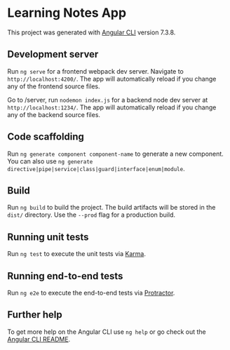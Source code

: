 # Learning Notes App

This project was generated with [Angular CLI](https://github.com/angular/angular-cli) version 7.3.8.

## Development server

Run `ng serve` for a frontend webpack dev server. Navigate to `http://localhost:4200/`. The app will automatically reload if you change any of the frontend source files.

Go to /server, run `nodemon index.js` for a backend node dev server at `http://localhost:1234/`. The app will automatically reload if you change any of the backend source files.

## Code scaffolding

Run `ng generate component component-name` to generate a new component. You can also use `ng generate directive|pipe|service|class|guard|interface|enum|module`.

## Build

Run `ng build` to build the project. The build artifacts will be stored in the `dist/` directory. Use the `--prod` flag for a production build.

## Running unit tests

Run `ng test` to execute the unit tests via [Karma](https://karma-runner.github.io).

## Running end-to-end tests

Run `ng e2e` to execute the end-to-end tests via [Protractor](http://www.protractortest.org/).

## Further help

To get more help on the Angular CLI use `ng help` or go check out the [Angular CLI README](https://github.com/angular/angular-cli/blob/master/README.md).
